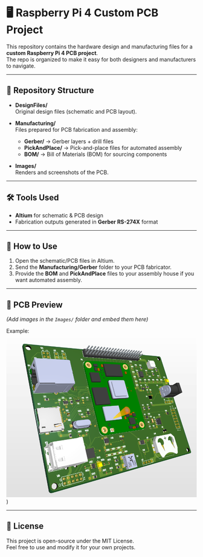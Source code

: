 # 🖥️ Raspberry Pi 4 Custom PCB Project

This repository contains the hardware design and manufacturing files for a **custom Raspberry Pi 4 PCB project**.  
The repo is organized to make it easy for both designers and manufacturers to navigate.

---

## 📂 Repository Structure

- **DesignFiles/**  
  Original design files (schematic and PCB layout).

- **Manufacturing/**  
  Files prepared for PCB fabrication and assembly:  
  - **Gerber/** → Gerber layers + drill files  
  - **PickAndPlace/** → Pick-and-place files for automated assembly  
  - **BOM/** → Bill of Materials (BOM) for sourcing components  

- **Images/**  
  Renders and screenshots of the PCB.

---

## 🛠️ Tools Used
- **Altium** for schematic & PCB design  
- Fabrication outputs generated in **Gerber RS-274X** format  

---

## 🚀 How to Use
1. Open the schematic/PCB files in Altium.  
2. Send the **Manufacturing/Gerber** folder to your PCB fabricator.  
3. Provide the **BOM** and **PickAndPlace** files to your assembly house if you want automated assembly.  

---

## 📸 PCB Preview
*(Add images in the `Images/` folder and embed them here)*

Example:  
![PCB Render](Images/raspberry_pi4.png))

---

## 📜 License
This project is open-source under the MIT License.  
Feel free to use and modify it for your own projects.
